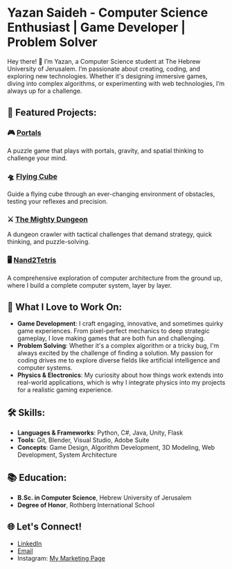 # Yazan Saideh - Computer Science Enthusiast | Game Developer | Problem Solver

Hey there! 👋 I’m Yazan, a Computer Science student at The Hebrew University of Jerusalem. I’m passionate about creating, coding, and exploring new technologies. Whether it's designing immersive games, diving into complex algorithms, or experimenting with web technologies, I’m always up for a challenge.

## 🚀 Featured Projects:

### 🎮 [Portals]()
A puzzle game that plays with portals, gravity, and spatial thinking to challenge your mind.

### 🛸 [Flying Cube]()
Guide a flying cube through an ever-changing environment of obstacles, testing your reflexes and precision.

### ⚔️ [The Mighty Dungeon]()
A dungeon crawler with tactical challenges that demand strategy, quick thinking, and puzzle-solving.

### 🖥️ [Nand2Tetris](https://github.com/yazan-saideh/Nand2Tetris)
A comprehensive exploration of computer architecture from the ground up, where I build a complete computer system, layer by layer.

## 🌟 What I Love to Work On:
- **Game Development**: I craft engaging, innovative, and sometimes quirky game experiences. From pixel-perfect mechanics to deep strategic gameplay, I love making games that are both fun and challenging.
- **Problem Solving**: Whether it's a complex algorithm or a tricky bug, I'm always excited by the challenge of finding a solution. My passion for coding drives me to explore diverse fields like artificial intelligence and computer systems.
- **Physics & Electronics**: My curiosity about how things work extends into real-world applications, which is why I integrate physics into my projects for a realistic gaming experience.

## 🛠️ Skills:
- **Languages & Frameworks**: Python, C#, Java, Unity, Flask
- **Tools**: Git, Blender, Visual Studio, Adobe Suite
- **Concepts**: Game Design, Algorithm Development, 3D Modeling, Web Development, System Architecture

## 📚 Education:
- **B.Sc. in Computer Science**, Hebrew University of Jerusalem
- **Degree of Honor**, Rothberg International School

## 🌐 Let's Connect!
- [LinkedIn](https://www.linkedin.com/in/yazan-saideh-26ba982ba/)
- [Email](mailto:yazan.saideh11@gmail.com)
- Instagram: [My Marketing Page](https://www.instagram.com/yazandev/)
